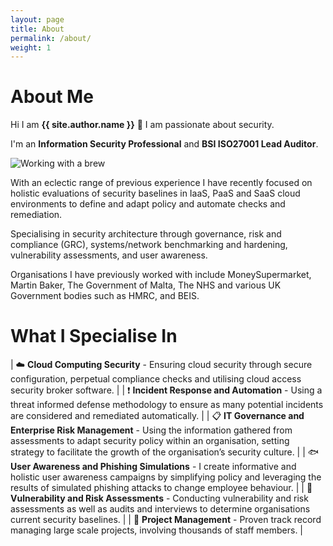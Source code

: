 ```yaml
---
layout: page
title: About
permalink: /about/
weight: 1
---
```


# **About Me**

Hi I am **{{ site.author.name }}** :wave:  I am passionate about security.

I'm an **Information Security Professional** and **BSI ISO27001 Lead Auditor**. 

![Working with a brew](/website/assets/aboutgif.gif "Working")

With an eclectic range of previous experience I have recently focused on holistic evaluations of security baselines in IaaS, PaaS and SaaS cloud environments to define and adapt policy and automate checks and remediation. 

Specialising in security architecture through governance, risk and compliance (GRC), systems/network benchmarking and hardening, vulnerability assessments, and user awareness. 

Organisations I have previously worked with include MoneySupermarket, Martin Baker, The Government of Malta, The NHS and various UK Government bodies such as HMRC, and BEIS.

# **What I Specialise In**

| :cloud: **Cloud Computing Security** - Ensuring cloud security through secure configuration, perpetual compliance checks and utilising cloud access security broker software.                           	|
| :exclamation: **Incident Response and Automation** - Using a threat informed defense methodology to ensure as many potential incidents are considered and remediated automatically.                   	|
| :clipboard: **IT Governance and Enterprise Risk Management** - Using the information gathered from assessments to adapt security policy within an organisation, setting strategy to facilitate the growth of the organisation’s security culture.       	|
| :fish: **User Awareness and Phishing Simulations** - I create informative and holistic user awareness campaigns by simplifying policy and leveraging the results of simulated phishing attacks to change employee behaviour.             	|
| :bug:  **Vulnerability and Risk Assessments** - Conducting vulnerability and risk assessments as well as audits and interviews to determine organisations current security baselines.                   	|
| :triangular_flag_on_post: **Project Management** - Proven track record managing large scale projects, involving thousands of staff members.                    	|